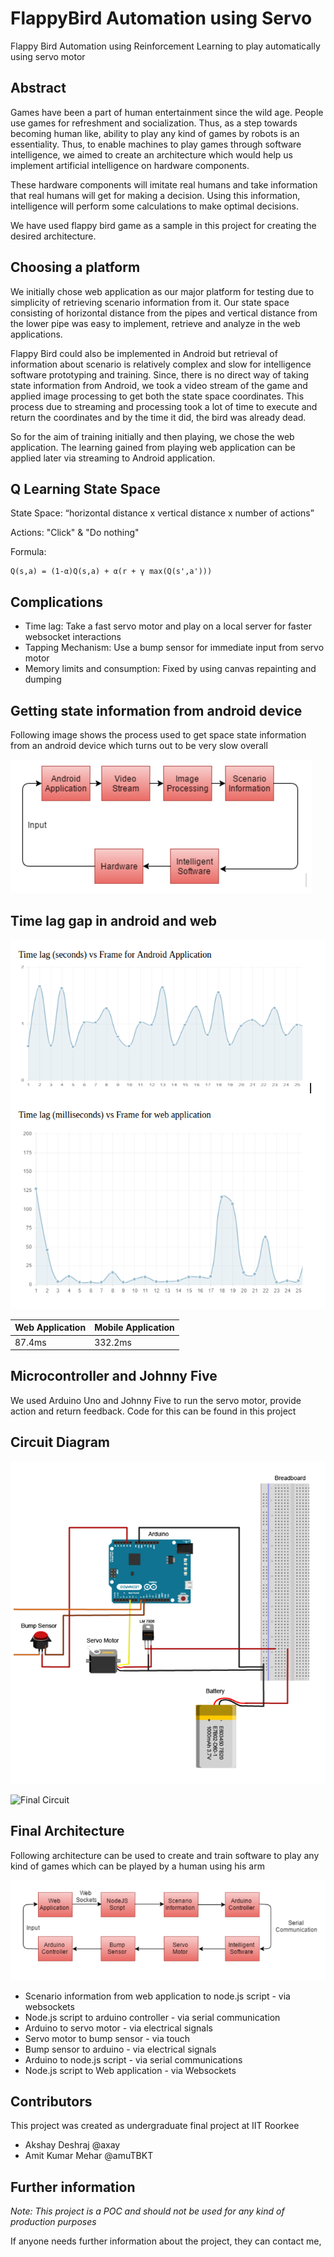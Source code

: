 # FlappyBird Automation using Servo

Flappy Bird Automation using Reinforcement Learning to play automatically using servo motor

## Abstract

Games have been a part of human entertainment since the wild age. People use games for refreshment and socialization. Thus, as a step towards becoming human like, ability to play any kind of games by robots is an essentiality.  Thus, to enable machines to play games through software intelligence, we aimed to create an architecture which would help us implement artificial intelligence on hardware components.

These hardware components will imitate real humans and take information that real humans will get for making a decision. Using this information, intelligence will perform some calculations to make optimal decisions.

We have used flappy bird game as a sample in this project for creating the desired architecture.

## Choosing a platform

We initially chose web application as our major platform for testing due to simplicity of retrieving scenario information from it. Our state space consisting of horizontal distance from the pipes and vertical distance from the lower pipe was easy to implement, retrieve and analyze in the web applications.

Flappy Bird could also be implemented in Android but retrieval of information about scenario is relatively complex and slow for intelligence software prototyping and training. Since, there is no direct way of taking state information from Android, we took a video stream of the game and applied image processing to get both the state space coordinates. This process due to streaming and processing took a lot of time to execute and return the coordinates and by the time it did, the bird was already dead.

So for the aim of training initially and then playing, we chose the web application. The learning gained from playing web application can be applied later via streaming to Android application.

## Q Learning State Space

State Space: “horizontal distance x vertical distance x number of actions”

Actions: "Click" & "Do nothing"

Formula:

```
Q(s,a) = (1-α)Q(s,a) + α(r + γ max(Q(s',a')))
```

## Complications

- Time lag: Take a fast servo motor and play on a local server for faster websocket interactions
- Tapping Mechanism: Use a bump sensor for immediate input from servo motor
- Memory limits and consumption: Fixed by using canvas repainting and dumping

## Getting state information from android device

Following image shows the process used to get space state information from an android device which turns out to be very slow overall

![Android Image Processing](./wiki-images/android-image-processing.png)

## Time lag gap in android and web

![Time Diff in Web and Android](./wiki-images/results-time.png)


| Web Application | Mobile Application |
| --------------- | ------------------ |
| 	87.4ms        |     332.2ms        |

## Microcontroller and Johnny Five

We used Arduino Uno and Johnny Five to run the servo motor, provide action and return feedback.
Code for this can be found in this project

## Circuit Diagram

![Circuit Diagram](./wiki-images/circuit.png)

![Final Circuit](./wiki-images/original-circuit.jpg)

## Final Architecture

Following architecture can be used to create and train software to play any kind of games which can be played by a human using his arm

![Architecture](./wiki-images/architecture.png)


- Scenario information from web application to node.js script - via websockets
- Node.js script to arduino controller - via serial communication
- Arduino to servo motor - via electrical signals
- Servo motor to bump sensor  - via touch
- Bump sensor to arduino - via electrical signals
- Arduino to node.js script - via serial communications
- Node.js script to Web application - via Websockets


## Contributors

This project was created as undergraduate final project at IIT Roorkee

- Akshay Deshraj @axay
- Amit Kumar Mehar @amuTBKT

## Further information

_Note: This project is a POC and should not be used for any kind of production purposes_

If anyone needs further information about the project, they can contact me,
